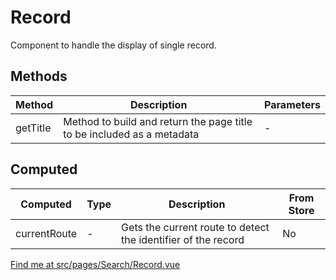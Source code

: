 # Record

Component to handle the display of single record.

## Methods

<!-- @vuese:Record:methods:start -->

|Method|Description|Parameters|
|---|---|---|
|getTitle|Method to build and return the page title to be included as a metadata|-|

<!-- @vuese:Record:methods:end -->

## Computed

<!-- @vuese:Record:computed:start -->

|Computed|Type|Description|From Store|
|---|---|---|---|
|currentRoute|-|Gets the current route to detect the identifier of the record|No|

<!-- @vuese:Record:computed:end -->

[Find me at src/pages/Search/Record.vue](https://github.com/FAIRsharing/fairsharing.github.io/tree/master/src/pages/Search/Record.vue)